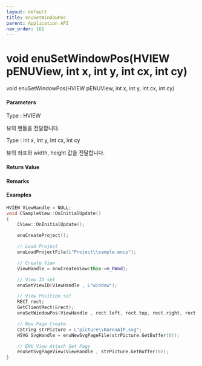 ```yaml
---
layout: default
title: enuSetWindowPos
parent: Application API
nav_order: 161
---
```

# void enuSetWindowPos\(HVIEW pENUView, int x, int y, int cx, int cy\)

void enuSetWindowPos\(HVIEW pENUView, int x, int y, int cx, int cy\)

#### Parameters

Type : HVIEW

뷰의 핸들을 전달합니다.

Type : int x, int y, int cx, int cy

뷰의 좌표와 width, height 값을 전달합니다.

#### Return Value



#### Remarks



#### Examples

```cpp
HVIEW ViewHandle = NULL; 
void CSampleView::OnInitialUpdate() 
{ 
    CView::OnInitialUpdate(); 

    enuCreateProject(); 

    // Load Project
    enuLoadProjectFile(L"Project\\sample.enup"); 

    // Create View
    ViewHandle = enuCreateView(this->m_hWnd); 

    // View ID set
    enuSetViewID(ViewHandle , L"window");

    // View Position set
    RECT rect;
    GetClientRect(&rect);
    enuSetWindowPos(ViewHandle , rect.left, rect.top, rect.right, rect.bottom);

    // New Page Create. 
    CString strPicture = L"picture\\KoreaAIP.svg"; 
    HSVG SvgHandle = enuNewSvgPageFile(strPicture.GetBuffer(0)); 

    // ENU View Attach Set Page 
    enuSetSvgPageView(ViewHandle , strPicture.GetBuffer(0)); 
}
```



